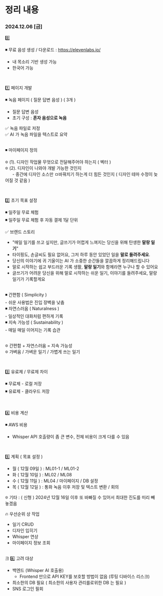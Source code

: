 # 정리 내용

### 2024.12.06 [금]

0️⃣

◾ 무료 음성 생성 / 다운로드 : https://elevenlabs.io/

- 내 목소리 기반 생성 가능
- 한국어 가능

<br/>

1️⃣ 페이지 개발

◾ 녹음 페이지 ( 질문 답변 음성 ) ( 3개 )

- 질문 답변 음성
- 초기 구성 : **혼자 음성으로 녹음**

✅ 녹음 파일로 저정 <br/>
✅ AI 가 녹음 파일을 텍스트로 요약

<br/>
◾ 마이페이지 정의

<br/>

🔯 (1). 디자인 작업물 무엇으로 전달해주어야 하는지 ( 벡터 ) <br/>
🔯 (2). 디자인이 나와야 개발 가능한 것인지 <br/>
&nbsp; &nbsp; &nbsp; - 중간에 디자인 소스만 ㅁ바꿔치기 하는게 더 힘든 것인지 ( 디자인 테마 수정이 늦어질 것 같음 )

<br/>

2️⃣ 초기 목표 설정

◾ 일주일 무료 체험 <br/>
◾ 일주일 무료 체험 후 자동 결제 1달 단위

✅ 브랜드 스토리

- "매일 일기를 쓰고 싶지만, 글쓰기가 어렵게 느껴지는 당신을 위해 탄생한 **말랑 일기**"
- 타이핑도, 손글씨도 필요 없어요, 그저 하루 동안 있었던 일을 **말로 들려주세요**.
- 당신의 이야기에 귀 기울이는 AI 가 소중한 순간들을 깔끔하게 정리해드립니다
- 말로 시작하는 쉽고 부드러운 기록 생활, **말랑 일기**와 함께라면 누구나 할 수 있어요
- 글쓰기가 어려운 당신을 위해 말로 시작하는 쉬운 일기, 이야기를 들려주세요, 말랑 일기가 기록할게요

<br/>
◾ 간편함 ( Simplicity ) <br/>
- 쉬운 사용법은 진입 장벽을 낮춤 <br/>
◾ 자연스러움 ( Naturalness ) <br/>
- 일상적인 대화처럼 편하게 기록 <br/>
◾ 지속 가능성 ( Sustainability ) <br/>
- 매일 매일 이어지는 기록 습관 <br/>

<br/>

🔯 간편함 + 자연스러움 = 지속 가능성 <br/>
🔯 가벼움 / 가벼운 일기 / 가볍게 쓰는 일기

<br/>

3️⃣ 유료제 / 무료제 차이

◾ 무료제 - 로컬 저장 <br/>
◾ 유료제 - 클라우드 저장

<br/>

4️⃣ 비용 계산

◾ AWS 비용

- Whisper API 호출량이 좀 큰 변수, 전체 비용이 크게 다를 수 있음

<br/>

5️⃣ 계획 ( 목표 설정 )

- 월 ( 12월 09일 ) : ML01-1 / ML01-2
- 화 ( 12월 10일 ) : ML02 / ML08
- 수 ( 12월 11일 ) : ML04 / 마이페이지 / DB 설정
- 목 ( 12월 12일 ) : 통화 녹음 이후 저장 및 텍스트 변환 / 회의

🔯 기타 : ( 신형 ) 2024년 12월 16일 이후 또 바빠질 수 있어서 최대한 진도를 미리 빼 놓겠음

🔥 우선순위 상 작업

- 일기 CRUD
- 디자인 입히기
- Whisper 연상
- 마이페이지 정보 조회

<br/>
크
6️⃣ 고려 대상

- 백엔드 (Whisper AI 호출용)
  - Frontend 만으로 API KEY를 보호할 방법이 없음 (루팅 디바이스 리스크)
- 최소한의 DB 필요 ( 최소한의 사용자 관리를로위한 DB 는 필요 )
- SNS 로그인 필회

